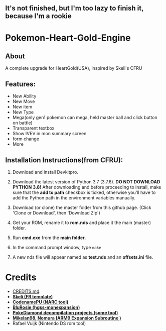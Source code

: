 ## It's not finished, but I'm too lazy to finish it, because I'm a rookie
# Pokemon-Heart-Gold-Engine
## About
 A complete upgrade for HeartGold(USA), inspired by Skeli's CFRU

## Features:
* New Ability
* New Move
* New item
* New Type
* Mega(only gen1 pokemon can mega, held master ball and click button on battle)
* Transparent textbox
* Show IVEV in mon summary screen
* form change
* More


## Installation Instructions(from CFRU):
1. Download and install Devkitpro. 

2. Download the latest version of Python 3.7 (3.7.6). **DO NOT DOWNLOAD PYTHON 3.8!**
After downloading and before proceeding to install, make sure that the **add to path** checkbox is ticked, otherwise you'll have to add the Python path in the environment variables manually. 

3. Download (or clone) the master folder from this github page.
(Click 'Clone or Download', then 'Download Zip')

4. Get your ROM, rename it to **rom.nds** and place it the main (master) folder.

5. Run **cmd.exe** from the **main folder**. 

6. In the command prompt window, type `make`

7. A new nds file will appear named as **test.nds** and an **offsets.ini** file.

# Credits
* [CREDITS.md](CREDITS.md).
* [**Skeli (FR template)**][CFRU]
* [**CodenamePU (NARC tool)**][G5T]
* [**BluRosie (hgss-monexpansion)**][MONEXPAND]
* [**PokeDiamond decompilation projects (some tool)**][diamond]
* [**Mikelan98, Nomura (ARM9 Expansion Subroutine )**][ARM9]
* Rafael Vuijk (Nintendo DS rom tool)

[MONEXPAND]: https://github.com/BluRosie/hgss-monexpansion
[CFRU]: https://github.com/Skeli789/Complete-Fire-Red-Upgrade
[G5T]: https://github.com/CodenamePU/Gen5Tools
[ARM9]: https://pokehacking.com/tutorials/ramexpansion/
[diamond]:https://github.com/pret/pokediamond
